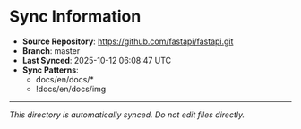 # Sync Information

- **Source Repository**: https://github.com/fastapi/fastapi.git
- **Branch**: master
- **Last Synced**: 2025-10-12 06:08:47 UTC
- **Sync Patterns**:
  - docs/en/docs/*
  - !docs/en/docs/img

---
*This directory is automatically synced. Do not edit files directly.*

